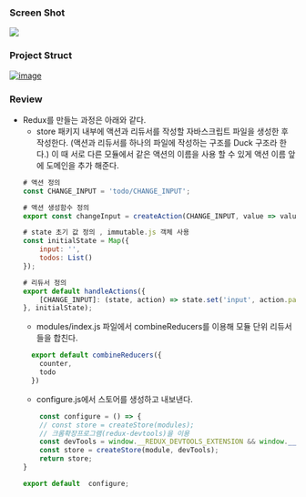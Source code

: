 
### Screen Shot  
![](https://j.gifs.com/jZv3mP.gif)
### Project Struct
<a href="https://ibb.co/VJxxBb5"><img src="https://i.ibb.co/7jQQyBL/image.png" alt="image" border="0"></a>
 
 
### Review
- Redux를 만들는 과정은 아래와 같다.
    - store 패키지 내부에 액션과 리듀서를 작성할 자바스크립트 파일을 생성한 후 작성한다. (액션과 리듀서를 하나의 파일에 작성하는 구조를 Duck 구조라 한다.) 이 때 서로 다른 모듈에서 같은 액션의 이름을 사용 할 수 있게 액션 이름 앞에 도메인을 추가 해준다.
    ```javascript
    # 액션 정의
    const CHANGE_INPUT = 'todo/CHANGE_INPUT';
    
    # 액션 생성함수 정의
    export const changeInput = createAction(CHANGE_INPUT, value => value);
    
    # state 초기 값 정의 , immutable.js 객체 사용
    const initialState = Map({
        input: '',
        todos: List()
    });
    
    # 리듀서 정의
    export default handleActions({
        [CHANGE_INPUT]: (state, action) => state.set('input', action.payload),
    }, initialState);
   ```
    - modules/index.js 파일에서 combineReducers를 이용해 모듈 단위 리듀서들을 합친다.
    ```javascript
      export default combineReducers({
        counter,
        todo
      })
    ```
    - configure.js에서 스토어를 생성하고 내보낸다.
    ```javascript
        const configure = () => {
        // const store = createStore(modules);
        // 크롬확장프로그램(redux-devtools)을 이용
        const devTools = window.__REDUX_DEVTOOLS_EXTENSION && window.__REDUX_DEVTOOLS_EXTENSION__()
        const store = createStore(module, devTools);
        return store;
    }

    export default  configure;
    ```
    
